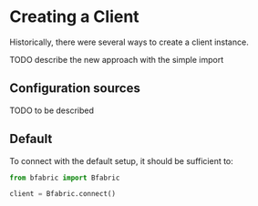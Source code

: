 # Creating a Client

Historically, there were several ways to create a client instance.

TODO describe the new approach with the simple import

## Configuration sources

TODO to be described

## Default

To connect with the default setup, it should be sufficient to:

```python
from bfabric import Bfabric

client = Bfabric.connect()
```
